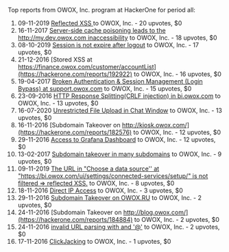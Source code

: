 Top reports from OWOX, Inc. program at HackerOne for period all:

1. 09-11-2019 [Reflected XSS ](https://hackerone.com/reports/732987) to OWOX, Inc. - 20 upvotes, $0
2. 16-11-2017 [Server-side cache poisoning leads to the http://my.dev.owox.com inaccessibility](https://hackerone.com/reports/291012) to OWOX, Inc. - 18 upvotes, $0
3. 08-10-2019 [Session is not expire after logout](https://hackerone.com/reports/709378) to OWOX, Inc. - 17 upvotes, $0
4. 21-12-2016 [Stored XSS at https://finance.owox.com/customer/accountList](https://hackerone.com/reports/192922) to OWOX, Inc. - 16 upvotes, $0
5. 19-04-2017 [Broken Authentication & Session Management (Login Bypass) at support.owox.com](https://hackerone.com/reports/222082) to OWOX, Inc. - 15 upvotes, $0
6. 23-09-2016 [HTTP Response Splitting(CRLF injection) in bi.owox.com](https://hackerone.com/reports/171473) to OWOX, Inc. - 13 upvotes, $0
7. 16-07-2020 [Unrestricted File Upload in Chat Window](https://hackerone.com/reports/925513) to OWOX, Inc. - 13 upvotes, $0
8. 16-11-2016 [Subdomain Takeover on http://kiosk.owox.com/](https://hackerone.com/reports/182576) to OWOX, Inc. - 12 upvotes, $0
9. 29-11-2016 [Access to Grafana Dashboard](https://hackerone.com/reports/186586) to OWOX, Inc. - 12 upvotes, $0
10. 13-02-2017 [Subdomain takeover in many subdomains](https://hackerone.com/reports/205949) to OWOX, Inc. - 9 upvotes, $0
11. 09-11-2019 [The URL in "Choose a data source'' at "https://bi.owox.com/ui/settings/connected-services/setup/" is not filtered =\> reflected XSS.](https://hackerone.com/reports/733051) to OWOX, Inc. - 8 upvotes, $0
12. 18-11-2016 [Direct IP Access](https://hackerone.com/reports/183318) to OWOX, Inc. - 3 upvotes, $0
13. 29-11-2016 [Subdomain Takeover on OWOX.RU](https://hackerone.com/reports/186393) to OWOX, Inc. - 2 upvotes, $0
14. 24-11-2016 [Subdomain Takeover on  http://blog.owox.com/](https://hackerone.com/reports/184884) to OWOX, Inc. - 2 upvotes, $0
15. 24-11-2016 [invalid URL parsing with and '@'](https://hackerone.com/reports/184881) to OWOX, Inc. - 2 upvotes, $0
16. 17-11-2016 [ClickJacking](https://hackerone.com/reports/183127) to OWOX, Inc. - 1 upvotes, $0
